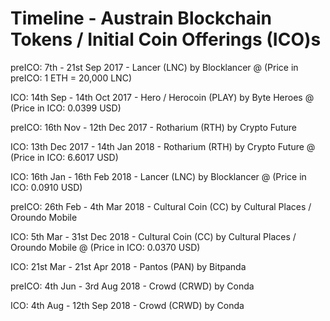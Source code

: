 # Timeline  - Austrain Blockchain Tokens / Initial Coin Offerings (ICO)s


preICO: 7th - 21st Sep 2017   - Lancer (LNC) by Blocklancer  @ (Price in preICO: 1 ETH = 20,000 LNC)

ICO: 14th Sep - 14th Oct 2017   - Hero / Herocoin (PLAY) by Byte Heroes  @ (Price in ICO: 0.0399 USD)

preICO: 16th Nov - 12th Dec 2017   - Rotharium (RTH) by Crypto Future

ICO: 13th Dec 2017 - 14th Jan 2018    - Rotharium (RTH) by Crypto Future  @ (Price in ICO: 6.6017 USD)

ICO: 16th Jan - 16th Feb 2018   - Lancer (LNC) by Blocklancer  @ (Price in ICO: 0.0910 USD)

preICO: 26th Feb - 4th Mar 2018   - Cultural Coin (CC) by Cultural Places / Oroundo Mobile

ICO: 5th Mar - 31st Dec 2018  - Cultural Coin (CC) by Cultural Places / Oroundo Mobile  @ (Price in ICO: 0.0370 USD)

ICO:  21st Mar - 21st Apr 2018   - Pantos (PAN) by Bitpanda 	

preICO:  4th Jun - 3rd Aug  2018   - Crowd (CRWD) by Conda

ICO:   4th Aug  - 12th Sep  2018   - Crowd (CRWD) by Conda

